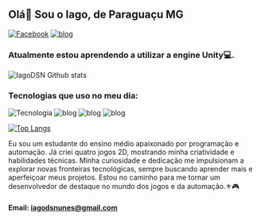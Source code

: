 ## Olá👋 Sou o Iago, de Paraguaçu MG

[![Facebook](https://img.shields.io/badge/Facebook-1877F2?style=for-the-badge&logo=facebook&logoColor=white)](https://www.facebook.com/iago.sepininunes)
[![blog](https://img.shields.io/badge/GitHub-100000?style=for-the-badge&logo=github&logoColor=white)](https://github.com/IagoDSN)

### Atualmente estou aprendendo a utilizar a engine Unity💻.

![IagoDSN Github stats](https://github-readme-stats.vercel.app/api?username=IagoDSN&show_icons=true&theme=radical)

### Tecnologias que uso no meu dia:

![Tecnologia](https://img.shields.io/badge/HTML-239120?style=for-the-badge&logo=html5&logoColor=white)
![blog](https://img.shields.io/badge/C-00599C?style=for-the-badge&logo=c&logoColor=white)
![blog](https://img.shields.io/badge/Java-ED8B00?style=for-the-badge&logo=openjdk&logoColor=white)
![blog](https://img.shields.io/badge/C%2B%2B-00599C?style=for-the-badge&logo=c%2B%2B&logoColor=white)

[![Top Langs](https://github-readme-stats.vercel.app/api/top-langs/?username=IagoDSN&layout=donut-vertical)](https://github.com/IagoDSN/github-readme-stats)

Eu sou um estudante do ensino médio apaixonado por programação e automação. Já criei quatro jogos 2D, mostrando minha criatividade e habilidades técnicas. Minha curiosidade e dedicação me impulsionam a explorar novas fronteiras tecnológicas, sempre buscando aprender mais e aperfeiçoar meus projetos. Estou no caminho para me tornar um desenvolvedor de destaque no mundo dos jogos e da automação.⚜️🎮

#### Email: iagodsnunes@gmail.com
